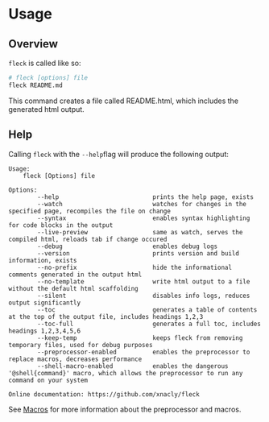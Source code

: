 # Usage

## Overview

`fleck` is called like so:

```bash
# fleck [options] file
fleck README.md
```

This command creates a file called README.html, which includes the generated html output.

## Help

Calling `fleck` with the `--help`flag will produce the following output:

```text
Usage:
    fleck [Options] file

Options:
        --help                          prints the help page, exists
        --watch                         watches for changes in the specified page, recompiles the file on change
        --syntax                        enables syntax highlighting for code blocks in the output
        --live-preview                  same as watch, serves the compiled html, reloads tab if change occured
        --debug                         enables debug logs
        --version                       prints version and build information, exists
        --no-prefix                     hide the informational comments generated in the output html
        --no-template                   write html output to a file without the default html scaffolding
        --silent                        disables info logs, reduces output significantly
        --toc                           generates a table of contents at the top of the output file, includes headings 1,2,3
        --toc-full                      generates a full toc, includes headings 1,2,3,4,5,6
        --keep-temp                     keeps fleck from removing temporary files, used for debug purposes
        --preprocessor-enabled          enables the preprocessor to replace macros, decreases performance
        --shell-macro-enabled           enables the dangerous '@shell{command}' macro, which allows the preprocessor to run any command on your system

Online documentation: https://github.com/xnacly/fleck
```

See [Macros](./Macros.md) for more information about the preprocessor and macros.
